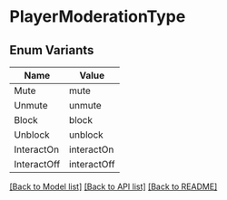 # PlayerModerationType

## Enum Variants

| Name | Value |
|---- | -----|
| Mute | mute |
| Unmute | unmute |
| Block | block |
| Unblock | unblock |
| InteractOn | interactOn |
| InteractOff | interactOff |


[[Back to Model list]](../README.md#documentation-for-models) [[Back to API list]](../README.md#documentation-for-api-endpoints) [[Back to README]](../README.md)


